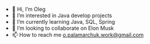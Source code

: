 - 👋 Hi, I’m Oleg
- 👀 I’m interested in Java develop projects
- 🌱 I’m currently learning Java, SQL, Spring
- 💞️ I’m looking to collaborate on Elon Musk
- 📫 How to reach me o.palamarchuk.work@gmail.com

<!---
ALIGATOR007/ALIGATOR007 is a ✨ special ✨ repository because its `README.md` (this file) appears on your GitHub profile.
You can click the Preview link to take a look at your changes.
--->

